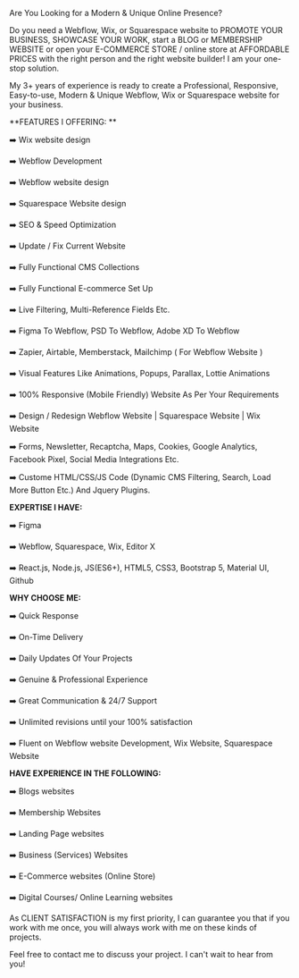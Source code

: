Are You Looking for a Modern & Unique Online Presence?

Do you need a Webflow, Wix, or Squarespace website to PROMOTE YOUR BUSINESS, SHOWCASE YOUR WORK, start a BLOG or MEMBERSHIP WEBSITE or open your E-COMMERCE STORE / online store at AFFORDABLE PRICES with the right person and the right website builder! I am your one-stop solution.

My 3+ years of experience is ready to create a Professional, Responsive, Easy-to-use, Modern & Unique Webflow, Wix or Squarespace website for your business.





**FEATURES I OFFERING:
**

➡️ Wix website design

➡️ Webflow Development

➡️ Webflow website design

➡️ Squarespace Website design

➡️ SEO & Speed Optimization

➡️ Update / Fix Current Website

➡️ Fully Functional CMS Collections

➡️ Fully Functional E-commerce Set Up

➡️ Live Filtering, Multi-Reference Fields Etc.

➡️ Figma To Webflow, PSD To Webflow, Adobe XD To Webflow

➡️ Zapier, Airtable, Memberstack, Mailchimp ( For Webflow Website )

➡️ Visual Features Like Animations, Popups, Parallax, Lottie Animations

➡️ 100% Responsive (Mobile Friendly) Website As Per Your Requirements

➡️ Design / Redesign Webflow Website | Squarespace Website | Wix Website

➡️ Forms, Newsletter, Recaptcha, Maps, Cookies, Google Analytics, Facebook Pixel, Social Media Integrations Etc.

➡️ Custome HTML/CSS/JS Code (Dynamic CMS Filtering, Search, Load More Button Etc.) And Jquery Plugins.





**EXPERTISE I HAVE:**


➡️ Figma

➡️ Webflow, Squarespace, Wix, Editor X

➡️ React.js, Node.js, JS(ES6+), HTML5, CSS3, Bootstrap 5, Material UI, Github





**WHY CHOOSE ME:**


➡️ Quick Response

➡️ On-Time Delivery

➡️ Daily Updates Of Your Projects

➡️ Genuine & Professional Experience

➡️ Great Communication & 24/7 Support

➡️ Unlimited revisions until your 100% satisfaction

➡️ Fluent on Webflow website Development, Wix Website, Squarespace Website





**HAVE EXPERIENCE IN THE FOLLOWING:**

➡️ Blogs websites

➡️ Membership Websites

➡️ Landing Page websites

➡️ Business (Services) Websites

➡️ E-Commerce websites (Online Store)

➡️ Digital Courses/ Online Learning websites



As CLIENT SATISFACTION is my first priority, I can guarantee you that if you work with me once, you will always work with me on these kinds of projects.

Feel free to contact me to discuss your project. I can't wait to hear from you!
